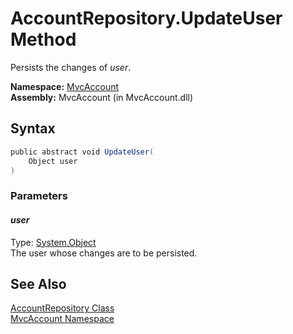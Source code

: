 AccountRepository.UpdateUser Method
===================================
Persists the changes of *user*.

**Namespace:** [MvcAccount][1]  
**Assembly:** MvcAccount (in MvcAccount.dll)

Syntax
------

```csharp
public abstract void UpdateUser(
	Object user
)
```

### Parameters

#### *user*
Type: [System.Object][2]  
The user whose changes are to be persisted.


See Also
--------
[AccountRepository Class][3]  
[MvcAccount Namespace][1]  

[1]: ../README.md
[2]: http://msdn2.microsoft.com/en-us/library/e5kfa45b
[3]: README.md